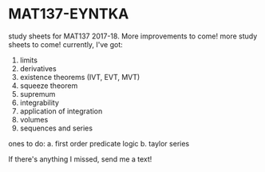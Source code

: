 # MAT137-EYNTKA
study sheets for MAT137 2017-18. More improvements to come! more study sheets to come!
currently, I've got: 
1. limits
2. derivatives
3. existence theorems (IVT, EVT, MVT)
4. squeeze theorem
5. supremum
6. integrability
7. application of integration
8. volumes
9. sequences and series

ones to do: 
a. first order predicate logic
b. taylor series

If there's anything I missed, send me a text!
